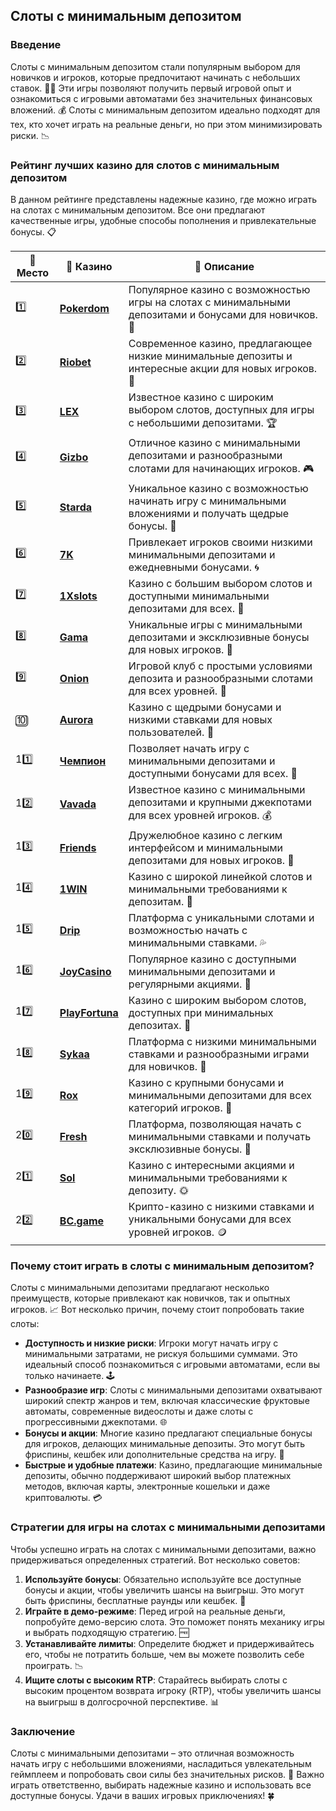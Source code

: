 ## Слоты с минимальным депозитом

### Введение
Слоты с минимальным депозитом стали популярным выбором для новичков и игроков, которые предпочитают начинать с небольших ставок. 🎰💵 Эти игры позволяют получить первый игровой опыт и ознакомиться с игровыми автоматами без значительных финансовых вложений. 💰 Слоты с минимальным депозитом идеально подходят для тех, кто хочет играть на реальные деньги, но при этом минимизировать риски. 📉 

### Рейтинг лучших казино для слотов с минимальным депозитом
В данном рейтинге представлены надежные казино, где можно играть на слотах с минимальным депозитом. Все они предлагают качественные игры, удобные способы пополнения и привлекательные бонусы. 📋

| 🥇 **Место** | 🎰 **Казино** | 💬 **Описание** |
|-------------|-------------|----------------|
| 1️⃣ | [**Pokerdom**](https://brandplay.link/4k77v2yx) | Популярное казино с возможностью игры на слотах с минимальными депозитами и бонусами для новичков. 🎁 |
| 2️⃣ | [**Riobet**](https://brandplay.link/7xBLTPyj) | Современное казино, предлагающее низкие минимальные депозиты и интересные акции для новых игроков. 🤑 |
| 3️⃣ | [**LEX**](https://brandplay.link/zW4hdDFV) | Известное казино с широким выбором слотов, доступных для игры с небольшими депозитами. 🏆 |
| 4️⃣ | [**Gizbo**](https://brandplay.link/bprXw4YV) | Отличное казино с минимальными депозитами и разнообразными слотами для начинающих игроков. 🎮 |
| 5️⃣ | [**Starda**](https://brandplay.link/fB7xwRFL) | Уникальное казино с возможностью начинать игру с минимальными вложениями и получать щедрые бонусы. 🌟 |
| 6️⃣ | [**7K**](https://brandplay.link/BvQyFShp) | Привлекает игроков своими низкими минимальными депозитами и ежедневными бонусами. 🌀 |
| 7️⃣ | [**1Xslots**](https://brandplay.link/hSB1khtr) | Казино с большим выбором слотов и доступными минимальными депозитами для всех. 🎰 |
| 8️⃣ | [**Gama**](https://brandplay.link/j6NMKsDz) | Уникальные игры с минимальными депозитами и эксклюзивные бонусы для новых игроков. 🧩 |
| 9️⃣ | [**Onion**](https://brandplay.link/zBGRVpQ9) | Игровой клуб с простыми условиями депозита и разнообразными слотами для всех уровней. 💎 |
| 🔟 | [**Aurora**](https://10trafic-stat2.com/click/668546556bcc6313411604bd/6766/13032/subaccount) | Казино с щедрыми бонусами и низкими ставками для новых пользователей. 🚀 |
| 11️⃣ | [**Чемпион**](https://temon-gter.cfd/go/lRq?p80412p304504pcc44t17455) | Позволяет начать игру с минимальными депозитами и доступными бонусами для всех. 🥇 |
| 12️⃣ | [**Vavada**](https://vavadapartner.pro/?promo=ea5c9275-6854-4505-94fc-95ab18221945-linkb2) | Известное казино с минимальными депозитами и крупными джекпотами для всех уровней игроков. 💰 |
| 13️⃣ | [**Friends**](https://gofriends.run/linkb2) | Дружелюбное казино с легким интерфейсом и минимальными депозитами для новых игроков. 👯 |
| 14️⃣ | [**1WIN**](https://brandplay.link/smXVpBbG) | Казино с широкой линейкой слотов и минимальными требованиями к депозитам. 🎲 |
| 15️⃣ | [**Drip**](https://drp-ircp01.com/c07e6a3db) | Платформа с уникальными слотами и возможностью начать с минимальными ставками. 💦 |
| 16️⃣ | [**JoyCasino**](https://rpc30.call2me.pro/?/ru/registration?apkpop=0&partner=p24970p3291217pc98f) | Популярное казино с доступными минимальными депозитами и регулярными акциями. 🎉 |
| 17️⃣ | [**PlayFortuna**](https://fortunapromo.net/alt/playfortuna/registration?0dc4a9362a71feb7e3f165fb8e766f70) | Казино с широким выбором слотов, доступных при минимальных депозитах. 💎 |
| 18️⃣ | [**Sykaa**](https://s-two-way.com/?source=linkb2&pid=30697) | Платформа с низкими минимальными ставками и разнообразными играми для новичков. 🌈 |
| 19️⃣ | [**Rox**](https://rox-pvwfpjgcxe.com/cb1ee18a5) | Казино с крупными бонусами и минимальными депозитами для всех категорий игроков. 💸 |
| 20️⃣ | [**Fresh**](https://fresh-eumwkxwao.com/c3f7b485d) | Платформа, позволяющая начать с минимальными ставками и получать эксклюзивные бонусы. 🥑 |
| 21️⃣ | [**Sol**](https://sol-mmtdzfbaco.com/cb2415bca) | Казино с интересными акциями и минимальными требованиями к депозиту. 🌞 |
| 22️⃣ | [**BC.game**](https://partnerbcgame.com/dcc53d441) | Крипто-казино с низкими ставками и уникальными бонусами для всех уровней игроков. 🪙 |

### Почему стоит играть в слоты с минимальным депозитом?
Слоты с минимальными депозитами предлагают несколько преимуществ, которые привлекают как новичков, так и опытных игроков. 📈 Вот несколько причин, почему стоит попробовать такие слоты:

- **Доступность и низкие риски**: Игроки могут начать игру с минимальными затратами, не рискуя большими суммами. Это идеальный способ познакомиться с игровыми автоматами, если вы только начинаете. 🕹️
- **Разнообразие игр**: Слоты с минимальными депозитами охватывают широкий спектр жанров и тем, включая классические фруктовые автоматы, современные видеослоты и даже слоты с прогрессивными джекпотами. 🌐
- **Бонусы и акции**: Многие казино предлагают специальные бонусы для игроков, делающих минимальные депозиты. Это могут быть фриспины, кешбек или дополнительные средства на игру. 🎁
- **Быстрые и удобные платежи**: Казино, предлагающие минимальные депозиты, обычно поддерживают широкий выбор платежных методов, включая карты, электронные кошельки и даже криптовалюты. 💳

### Стратегии для игры на слотах с минимальными депозитами
Чтобы успешно играть на слотах с минимальными депозитами, важно придерживаться определенных стратегий. Вот несколько советов:

1. **Используйте бонусы**: Обязательно используйте все доступные бонусы и акции, чтобы увеличить шансы на выигрыш. Это могут быть фриспины, бесплатные раунды или кешбек. 🎁
2. **Играйте в демо-режиме**: Перед игрой на реальные деньги, попробуйте демо-версию слота. Это поможет понять механику игры и выбрать подходящую стратегию. 🆓
3. **Устанавливайте лимиты**: Определите бюджет и придерживайтесь его, чтобы не потратить больше, чем вы можете позволить себе проиграть. 📉
4. **Ищите слоты с высоким RTP**: Старайтесь выбирать слоты с высоким процентом возврата игроку (RTP), чтобы увеличить шансы на выигрыш в долгосрочной перспективе. 📊

### Заключение
Слоты с минимальными депозитами – это отличная возможность начать игру с небольшими вложениями, насладиться увлекательным геймплеем и попробовать свои силы без значительных рисков. 💸 Важно играть ответственно, выбирать надежные казино и использовать все доступные бонусы. Удачи в ваших игровых приключениях! 🍀
